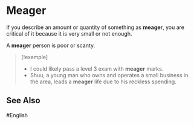 # Meager

If you describe an amount or quantity of something as **meager**, you are critical of it because it is very small or not enough.

A **meager** person is poor or scanty. 

> [!example]
> - I could likely pass a level 3 exam with **meager** marks. 
> - Shuu, a young man who owns and operates a small business in the area, leads a **meager** life due to his reckless spending.

## See Also 

#English 
